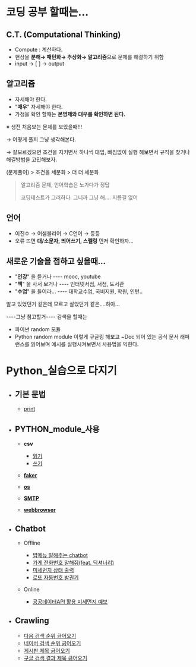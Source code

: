 # 코딩 공부 할때는...

## C.T. (Computational Thinking)

- Compute : 계산하다.
- 현상을 **분해→ 패턴화→ 추상화→ 알고리즘**으로 문제를 해결하기 위함
- input → [  ] → output

[deepmind 단백질 접기 올림픽]: http://www.ibric.org/myboard/read.php?id=300218&amp;amp;Board=news	"문제해결 대표 예시"



## 알고리즘

- 자세해야 한다.
- "**매우**" 자세해야 한다.
- 가정을 확인 할때는 **본명제와 대우를 확인하면 된다.**



※ 생전 처음보는 문제를 보았을때!!!

→ 어떻게 풀지 그냥 생각해본다.

→ 잘모르겠으면 조건을 지키면서 하나씩 대입, 빠짐없이 실행 해보면서 규칙을 찾거나 해결방법을 고민해보자.

(문제풀이) > 조건을 세분화 > 더 더 세분화





> 알고리즘 문제, 언어학습은 노가다가 정답
>
> 코딩테스트가 그러하다. 그니까 그냥 해.... 지름길 없어



## 언어

- 이진수 → 어셈블리어 → C언어 → 등등
- 오류 뜨면 **대/소문자, 띄어쓰기, 스펠링**  먼저 확인하자...



## 새로운 기술을 접하고 싶을때...

- "**인강**"  을 듣거나     ---- mooc, youtube
- "**책**" 을 사서 보거나 ---- 인터넷서점, 서점, 도서관
- "**수업**" 을 들어라...   ---- 대학교수업, 국비지원, 학원, 인턴..



알고 있었던거 같은데 모르고 살았던거 같은....하아...



----그냥 참고할거----
검색을 할때는
- 파이썬 random 모듈
- Python random module
이렇게 구글링 해보고 ~Doc 되어 있는 공식 문서 래퍼런스를 읽어보며 예시를 실행시켜보면서 사용법을 익힌다.

[^YOLO]: 딥러닝 API
[^요즘 기업전략을 확인하고 싶다면]: 4차 산업혁명 참여 기업 전략 검색 ㄱㄱ






# Python_실습으로 다지기



- ## 기본 문법

  - [print](example/PYTHON_print.py)





- ## PYTHON_module_사용
  - **csv**
    - [읽기](example/module_os_01.py)
    - [쓰기](example/module_Faker.py)
  - [**faker**](example/module_Faker.py)



  - [**os**](example/module_os_01.py)



  - [**SMTP**](example/module_SMTP_01.py)



  - [**webbrowser**](example/module_webbrowser_01.py)




- ## Chatbot
  - Offline
    - [밥메뉴 말해주는 chatbot](example/offline_chatbot_01.py)
    - [가게 전화번호 말해줘(feat. 딕셔너리)](example/offline_chatbot_02.py)
    - [미세먼지 상태 출력](example/offline_chatbot_03.py)
    - [로또 자동번호 발권기](example/offline_chatbot_04.py)



  - Online
    - [공공데이터API 활용 미세먼지 예보](example/online_chatbot_01.py)





- ## Crawling
  - [다음 검색 순위 긁어오기](example/crawling_01.py)
  - [네이버 검색 순위 긁어오기](example/crawling_02.py)
  - [게시판 제목 긁어오기](example/crawling_03.py)
  - [구글 검색 결과 제목 긁어오기](example/crawling_04.py)

